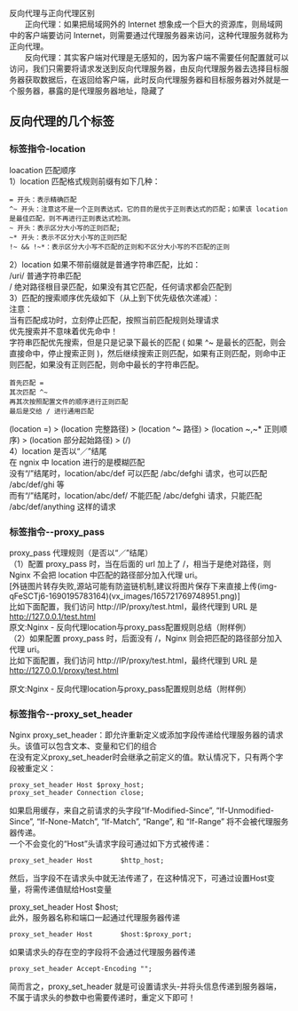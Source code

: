 反向代理与正向代理区别  
　　正向代理：如果把局域网外的 Internet 想象成一个巨大的资源库，则局域网中的客户端要访问 Internet，则需要通过代理服务器来访问，这种代理服务就称为正向代理。  
　　反向代理：其实客户端对代理是无感知的，因为客户端不需要任何配置就可以访问，我们只需要将请求发送到反向代理服务器，由反向代理服务器去选择目标服务器获取数据后，在返回给客户端，此时反向代理服务器和目标服务器对外就是一个服务器，暴露的是代理服务器地址，隐藏了  

## 反向代理的几个标签  
###  标签指令-location  
loacation 匹配顺序  
1）location 匹配格式规则前缀有如下几种：  
```
= 开头：表示精确匹配  
^~ 开头：注意这不是一个正则表达式，它的目的是优于正则表达式的匹配；如果该 location 是最佳匹配，则不再进行正则表达式检测。  
~ 开头：表示区分大小写的正则匹配;  
~* 开头：表示不区分大小写的正则匹配  
!~ && !~*：表示区分大小写不匹配的正则和不区分大小写的不匹配的正则  
```
2）location 如果不带前缀就是普通字符串匹配，比如：  
/uri/ 普通字符串匹配  
/ 绝对路径根目录匹配，如果没有其它匹配，任何请求都会匹配到  
3）匹配的搜索顺序优先级如下（从上到下优先级依次递减）：  
注意：  
当有匹配成功时，立刻停止匹配，按照当前匹配规则处理请求  
优先搜索并不意味着优先命中！  
字符串匹配优先搜索，但是只是记录下最长的匹配 ( 如果 ^~ 是最长的匹配，则会直接命中，停止搜索正则 )，然后继续搜索正则匹配，如果有正则匹配，则命中正则匹配，如果没有正则匹配，则命中最长的字符串匹配。  
```
首先匹配 =  
其次匹配 ^~  
再其次按照配置文件的顺序进行正则匹配  
最后是交给 / 进行通用匹配  
```
(location =) > (location 完整路径) > (location ^~ 路径) > (location ~,~* 正则顺序) > (location 部分起始路径) > (/)  
4）location 是否以“／”结尾  
在 ngnix 中 location 进行的是模糊匹配  
没有“/”结尾时，location/abc/def 可以匹配 /abc/defghi 请求，也可以匹配 /abc/def/ghi 等  
而有“/”结尾时，location/abc/def/ 不能匹配 /abc/defghi 请求，只能匹配 /abc/def/anything 这样的请求  
### 标签指令--proxy_pass
proxy_pass 代理规则（是否以“／”结尾）  
（1）配置 proxy_pass 时，当在后面的 url 加上了 /，相当于是绝对路径，则 Nginx 不会把 location 中匹配的路径部分加入代理 uri。  
[外链图片转存失败,源站可能有防盗链机制,建议将图片保存下来直接上传(img-qFeSCTj6-1690195783164)(vx_images/165721769748951.png)]  
比如下面配置，我们访问 http://IP/proxy/test.html，最终代理到 URL 是 http://127.0.0.1/test.html  
原文:Nginx - 反向代理location与proxy_pass配置规则总结（附样例）  
（2）如果配置 proxy_pass 时，后面没有 /，Nginx 则会把匹配的路径部分加入代理 uri。  
比如下面配置，我们访问 http://IP/proxy/test.html，最终代理到 URL 是 http://127.0.0.1/proxy/test.html  

原文:Nginx - 反向代理location与proxy_pass配置规则总结（附样例）  
###  标签指令--proxy_set_header
Nginx proxy_set_header：即允许重新定义或添加字段传递给代理服务器的请求头。该值可以包含文本、变量和它们的组合  
在没有定义proxy_set_header时会继承之前定义的值。默认情况下，只有两个字段被重定义：  
```
proxy_set_header Host $proxy_host;
proxy_set_header Connection close;
```
如果启用缓存，来自之前请求的头字段“If-Modified-Since”, “If-Unmodified-Since”, “If-None-Match”, “If-Match”, “Range”, 和 “If-Range” 将不会被代理服务器传递。  
一个不会变化的“Host”头请求字段可通过如下方式被传递：
```
proxy_set_header Host       $http_host;  
```
然后，当字段不在请求头中就无法传递了，在这种情况下，可通过设置Host变量，将需传递值赋给Host变量  

proxy_set_header Host       $host;  
此外，服务器名称和端口一起通过代理服务器传递  
```
proxy_set_header Host       $host:$proxy_port;
```
如果请求头的存在空的字段将不会通过代理服务器传递  
```
proxy_set_header Accept-Encoding "";
```
简而言之，proxy_set_header 就是可设置请求头-并将头信息传递到服务器端，不属于请求头的参数中也需要传递时，重定义下即可！  
